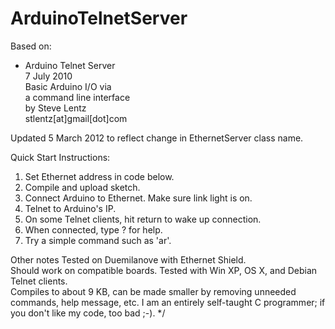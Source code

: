 ArduinoTelnetServer
===================

Based on:

                             
 *  Arduino Telnet Server    
      7 July 2010            
   Basic Arduino I/O via     
  a command line interface   
      by Steve Lentz         
  stlentz[at]gmail[dot]com   
                             
 
 Updated 5 March 2012 to reflect change in EthernetServer class name.
 
 Quick Start Instructions:
 1) Set Ethernet address in code below.
 2) Compile and upload sketch.
 3) Connect Arduino to Ethernet.
    Make sure link light is on.
 4) Telnet to Arduino's IP.
 5) On some Telnet clients, hit return to wake up connection.
 6) When connected, type ? <cr> for help.  
 7) Try a simple command such as 'ar'. 
 
Other notes
Tested on Duemilanove with Ethernet Shield.  
Should work on compatible boards.
Tested with Win XP, OS X, and Debian Telnet clients.  
Compiles to about 9 KB, can be made smaller by removing 
  unneeded commands, help message, etc. 
I am an entirely self-taught C programmer; if you
  don't like my code, too bad ;-).  */  

